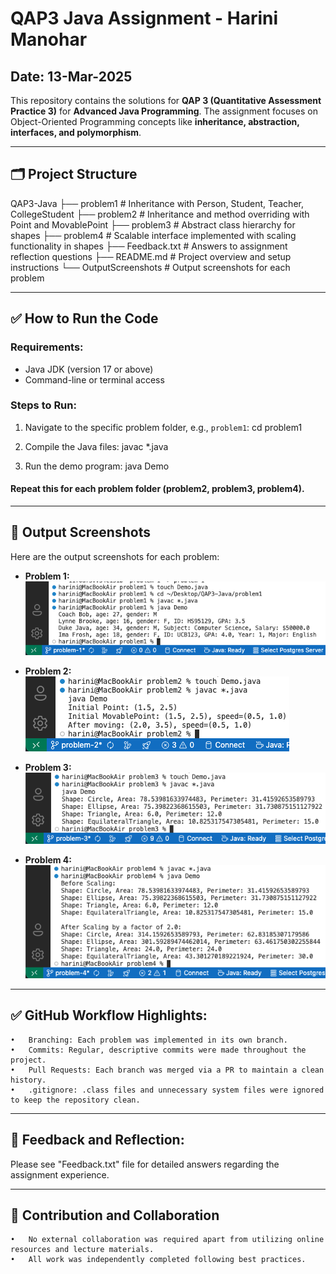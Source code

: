 # QAP3 Java Assignment - Harini Manohar
## Date: 13-Mar-2025

This repository contains the solutions for **QAP 3 (Quantitative Assessment Practice 3)** for **Advanced Java Programming**. The assignment focuses on Object-Oriented Programming concepts like **inheritance, abstraction, interfaces, and polymorphism**.

---

## 🗂️ Project Structure
QAP3-Java
├── problem1  # Inheritance with Person, Student, Teacher, CollegeStudent
├── problem2  # Inheritance and method overriding with Point and MovablePoint
├── problem3  # Abstract class hierarchy for shapes 
├── problem4  # Scalable interface implemented with scaling functionality in shapes
├── Feedback.txt  # Answers to assignment reflection questions
├── README.md  # Project overview and setup instructions
└── OutputScreenshots # Output screenshots for each problem

---

## ✅ How to Run the Code

### Requirements:
- Java JDK (version 17 or above)
- Command-line or terminal access

### Steps to Run:
1.  Navigate to the specific problem folder, e.g., `problem1`:
    cd problem1

2.  Compile the Java files:
    javac *.java

3.	Run the demo program:
    java Demo
#### Repeat this for each problem folder (problem2, problem3, problem4).

---

## 📸 Output Screenshots

Here are the output screenshots for each problem:

- **Problem 1:**  
  ![Problem 1 Output](OutputScreenshots/Problem1.png)

- **Problem 2:**  
  ![Problem 2 Output](OutputScreenshots/Problem2.png)

- **Problem 3:**  
  ![Problem 3 Output](OutputScreenshots/Problem3.png)

- **Problem 4:**  
  ![Problem 4 Output](OutputScreenshots/Problem4.png)

---

## ✅ GitHub Workflow Highlights:
	•	Branching: Each problem was implemented in its own branch.
	•	Commits: Regular, descriptive commits were made throughout the project.
	•	Pull Requests: Each branch was merged via a PR to maintain a clean history.
	•	.gitignore: .class files and unnecessary system files were ignored to keep the repository clean.

---

## 📄 Feedback and Reflection:

Please see "Feedback.txt" file for detailed answers regarding the assignment experience.

---

## 🤝 Contribution and Collaboration
	•	No external collaboration was required apart from utilizing online resources and lecture materials.
	•	All work was independently completed following best practices.